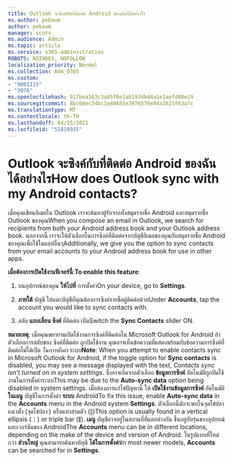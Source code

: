 ```yaml
---
title: Outlook จะซิงค์กับที่ติดต่อ Android ของฉันได้อย่างไร
ms.author: pebaum
author: pebaum
manager: scotv
ms.audience: Admin
ms.topic: article
ms.service: o365-administration
ROBOTS: NOINDEX, NOFOLLOW
localization_priority: Normal
ms.collection: Adm_O365
ms.custom:
- "9001115"
- "3076"
ms.openlocfilehash: 917bea163c3a85f6e1ab193db44a1e1aefd80e19
ms.sourcegitcommit: 8bc60ec34bc1e40685e3976576e04a2623f63a7c
ms.translationtype: MT
ms.contentlocale: th-TH
ms.lasthandoff: 04/15/2021
ms.locfileid: "51810935"
---
```

# <a name="how-does-outlook-sync-with-my-android-contacts"></a><span data-ttu-id="73022-102">Outlook จะซิงค์กับที่ติดต่อ Android ของฉันได้อย่างไร</span><span class="sxs-lookup"><span data-stu-id="73022-102">How does Outlook sync with my Android contacts?</span></span>

<span data-ttu-id="73022-103">เมื่อคุณเขียนอีเมลใน Outlook เราจะค้นหาผู้รับจากทั้งสมุดรายชื่อ Android และสมุดรายชื่อ Outlook ของคุณ</span><span class="sxs-lookup"><span data-stu-id="73022-103">When you compose an email in Outlook, we search for recipients from both your Android address book and your Outlook address book.</span></span> <span data-ttu-id="73022-104">นอกจากนี้ เราจะให้ตัวเลือกในการซิงค์ที่ติดต่อจากบัญชีอีเมลของคุณกับสมุดรายชื่อ Android ของคุณเพื่อใช้ในแอปอื่นๆ</span><span class="sxs-lookup"><span data-stu-id="73022-104">Additionally, we give you the option to sync contacts from your email accounts to your Android address book for use in other apps.</span></span> 
 
<span data-ttu-id="73022-105">**เมื่อต้องการเปิดใช้งานฟีเจอร์นี้**:</span><span class="sxs-lookup"><span data-stu-id="73022-105">**To enable this feature**:</span></span>
 
1. <span data-ttu-id="73022-106">บนอุปกรณ์ของคุณ **ให้ไปที่** การตั้งค่า</span><span class="sxs-lookup"><span data-stu-id="73022-106">On your device, go to **Settings**.</span></span>

2. <span data-ttu-id="73022-107">**ภายใต้** บัญชี ให้แตะบัญชีที่คุณต้องการซิงค์รายชื่อผู้ติดต่อด้วย</span><span class="sxs-lookup"><span data-stu-id="73022-107">Under **Accounts**, tap the account you would like to sync contacts with.</span></span>

3. <span data-ttu-id="73022-108">สลับ **แถบเลื่อน ซิงค์** ที่ติดต่อ เปิด</span><span class="sxs-lookup"><span data-stu-id="73022-108">Switch the **Sync Contacts** slider ON.</span></span>
 
<span data-ttu-id="73022-109">**หมายเหตุ**: เมื่อคุณพยายามเปิดใช้งานการซิงค์ที่ติดต่อใน Microsoft Outlook for Android ถ้าตัวเลือกการสลับของ ซิงค์ที่ติดต่อ ถูกปิดใช้งาน คุณอาจเห็นข้อความที่แสดงพร้อมกับข้อความการซิงค์ที่ติดต่อไม่ได้เปิด *ในการตั้งค่า* ระบบ</span><span class="sxs-lookup"><span data-stu-id="73022-109">**Note**: When you attempt to enable contacts sync in Microsoft Outlook for Android, if the toggle option for **Sync contacts** is disabled, you may see a message displayed with the text, *Contacts sync isn't turned on in system settings*.</span></span> <span data-ttu-id="73022-110">ซึ่งอาจเกิดจากตัวเลือก **ข้อมูลการซิงค์** อัตโนมัติถูกปิดใช้งานในการตั้งค่าระบบ</span><span class="sxs-lookup"><span data-stu-id="73022-110">This may be due to the **Auto-sync data** option being disabled in system settings.</span></span> <span data-ttu-id="73022-111">เมื่อต้องการแก้ไขปัญหานี้ ให้  **เปิดใช้งานข้อมูลการซิงค์** อัตโนมัติ  **ในเมนู** บัญชีในการตั้งค่า  **ระบบ** Android</span><span class="sxs-lookup"><span data-stu-id="73022-111">To fix this issue, enable  **Auto-sync data** in the  **Accounts** menu in the Android system  **Settings**.</span></span> <span data-ttu-id="73022-112">ตัวเลือกนี้มักจะพบในจุดไข่ปลาแนวตั้ง (จุดไข่ปลา⋮) หรือแท่งสามตัว (⫼)</span><span class="sxs-lookup"><span data-stu-id="73022-112">This option is usually found in a vertical ellipsis (⋮) or triple bar (⫼).</span></span> <span data-ttu-id="73022-113">**เมนู** บัญชีอาจอยู่ในสถานที่ที่แตกต่างกัน ขึ้นอยู่กับรุ่นของอุปกรณ์และเวอร์ชันของ Android</span><span class="sxs-lookup"><span data-stu-id="73022-113">The  **Accounts** menu can be in different locations, depending on the make of the device and version of Android.</span></span> <span data-ttu-id="73022-114">ในรูปแบบที่ใหม่กว่า **ส่วนใหญ่** คุณสามารถค้นหาบัญชี **ได้ในการตั้งค่า**</span><span class="sxs-lookup"><span data-stu-id="73022-114">In most newer models, **Accounts** can be searched for in **Settings**.</span></span>